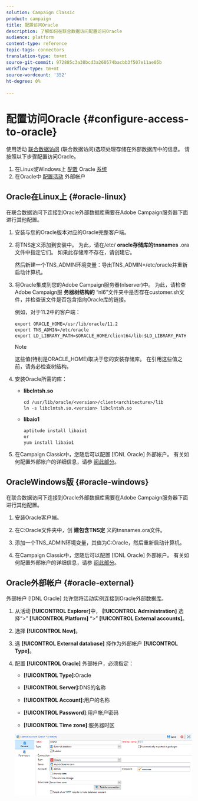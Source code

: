 ```yaml
---
solution: Campaign Classic
product: campaign
title: 配置访问Oracle
description: 了解如何在联合数据访问配置访问Oracle
audience: platform
content-type: reference
topic-tags: connectors
translation-type: tm+mt
source-git-commit: 972885c3a38bcd3a260574bacbb3f507e11ae05b
workflow-type: tm+mt
source-wordcount: '352'
ht-degree: 0%

---
```



# 配置访问Oracle {#configure-access-to-oracle}

使用活动 [联合数据访问](../../installation/using/about-fda.md) (联合数据访问)选项处理存储在外部数据库中的信息。 请按照以下步骤配置访问Oracle。

1. 在Linux或Windows上 [配置](#oracle-linux) Oracle [系统](#azure-windows)
1. 在Oracle中 [配置活动](#oracle-external) 外部帐户

## Oracle在Linux上 {#oracle-linux}

在联合数据访问下连接到Oracle外部数据库需要在Adobe Campaign服务器下面进行其他配置。

1. 安装与您的Oracle版本对应的Oracle完整客户端。
1. 将TNS定义添加到安装中。 为此，请在/etc/ **oracle存储库的tnsnames** .ora文件中指定它们。 如果此存储库不存在，请创建它。

   然后新建一个TNS_ADMIN环境变量：导出TNS_ADMIN=/etc/oracle并重新启动计算机。

1. 将Oracle集成到您的Adobe Campaign服务器(nlserver)中。 为此，请检查Adobe Campaign服 **务器树结构的** “nl6”文件夹中是否存在customer.sh文件，并检查该文件是否包含指向Oracle库的链接。

   例如，对于11.2中的客户端：

   ```
   export ORACLE_HOME=/usr/lib/oracle/11.2
   export TNS_ADMIN=/etc/oracle
   export LD_LIBRARY_PATH=$ORACLE_HOME/client64/lib:$LD_LIBRARY_PATH
   ```

   >[!NOTE]
   >
   >这些值(特别是ORACLE_HOME)取决于您的安装存储库。 在引用这些值之前，请务必检查树结构。

1. 安装Oracle所需的库：

   * **libclntsh.so**

      ```
      cd /usr/lib/oracle/<version>/client<architecture>/lib
      ln -s libclntsh.so.<version> libclntsh.so
      ```

   * **libaio1**

      ```
      aptitude install libaio1
      or
      yum install libaio1
      ```

1. 在Campaign Classic中，您随后可以配置 [!DNL Oracle] 外部帐户。 有关如何配置外部帐户的详细信息，请参 [阅此部分](#oracle-external)。

## OracleWindows版 {#oracle-windows}

在联合数据访问下连接到Oracle外部数据库需要在Adobe Campaign服务器下面进行其他配置。

1. 安装Oracle客户端。

1. 在C:Oracle文件夹中，创 **建包含TNS定** 义的tnsnames.ora文件。

1. 添加一个TNS_ADMIN环境变量，其值为C:Oracle，然后重新启动计算机。

1. 在Campaign Classic中，您随后可以配置 [!DNL Oracle] 外部帐户。 有关如何配置外部帐户的详细信息，请参 [阅此部分](#oracle-external)。

## Oracle外部帐户 {#oracle-external}

外部帐户 [!DNL Oracle] 允许您将活动实例连接到Oracle外部数据库。

1. 从活动 **[!UICONTROL Explorer]**&#x200B;中， **[!UICONTROL Administration]** 选择“>” **[!UICONTROL Platform]** “>” **[!UICONTROL External accounts]**。

1. 选择 **[!UICONTROL New]**。

1. 选 **[!UICONTROL External database]** 择作为外部帐户 **[!UICONTROL Type]**。

1. 配置 **[!UICONTROL Oracle]** 外部帐户，必须指定：

   * **[!UICONTROL Type]**:Oracle

   * **[!UICONTROL Server]**:DNS的名称

   * **[!UICONTROL Account]**:用户的名称

   * **[!UICONTROL Password]**:用户帐户密码

   * **[!UICONTROL Time zone]**:服务器时区

   ![](assets/oracle_config.png)


